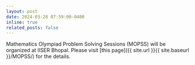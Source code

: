 ```yaml
---
layout: post
date: 2024-03-28 07:59:00-0400
inline: true
related_posts: false
---
```


Mathematics Olympiad Problem Solving Sessions (MOPSS) will be organized at IISER Bhopal. Please visit [this page]({{ site.url }}{{ site.baseurl }}/MOPSS/) for the details.

<!-- 
:sparkles: :smile:
-->
